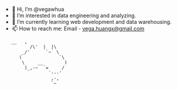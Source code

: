 - 👋 Hi, I’m @vegawhua
- 👀 I’m interested in data engineering and analyzing.
- 🌱 I’m currently learning web development and data warehousing.
- 📫 How to reach me: Email - vega.huangx@gmail.com

<!---
vegawhua/vegawhua is a ✨ special ✨ repository because its `README.md` (this file) appears on your GitHub profile.
You can click the Preview link to take a look at your changes.
- 💞️ I’m looking to collaborate on ...
--->

       __   ,
              /\'  |  |\
           _/'      `~  \
          (              `\
           \     __        )
            )_,-~  `=     /
                     `---'
                      ,-,
                      `~

